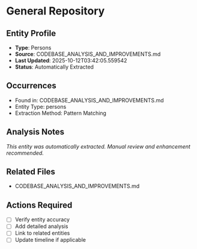 # General Repository

## Entity Profile
- **Type**: Persons
- **Source**: CODEBASE_ANALYSIS_AND_IMPROVEMENTS.md
- **Last Updated**: 2025-10-12T03:42:05.559542
- **Status**: Automatically Extracted

## Occurrences
- Found in: CODEBASE_ANALYSIS_AND_IMPROVEMENTS.md
- Entity Type: persons
- Extraction Method: Pattern Matching

## Analysis Notes
*This entity was automatically extracted. Manual review and enhancement recommended.*

## Related Files
- CODEBASE_ANALYSIS_AND_IMPROVEMENTS.md

## Actions Required
- [ ] Verify entity accuracy
- [ ] Add detailed analysis
- [ ] Link to related entities
- [ ] Update timeline if applicable

